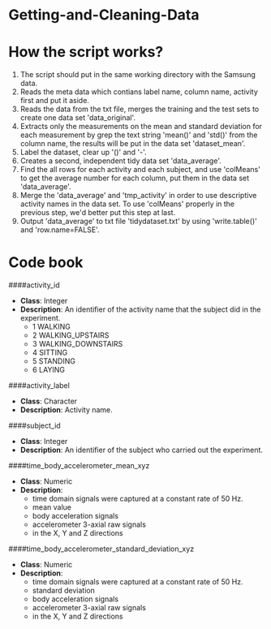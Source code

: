 Getting-and-Cleaning-Data
=========================


# How the script works?
 1. The script should put in the same working directory with the Samsung data.
 2. Reads the meta data which contians label name, column name, activity first and put it aside.
 3. Reads the data from the txt file, merges the training and the test sets to create one data set 'data_original'.
 4. Extracts only the measurements on the mean and standard deviation for each measurement by grep the text string 'mean()' and 'std()' from the column name, the results will be put in the data set 'dataset_mean'.
 5. Label the dataset, clear up '()' and '-'.
 6. Creates a second, independent tidy data set 'data_average'.
 7. Find the all rows for each activity and each subject, and use 'colMeans' to get the average number for each column, put them in the data set 'data_average'.
 8. Merge the 'data_average' and 'tmp_activity' in order to use descriptive activity names in the data set. To use 'colMeans' properly in the previous step, we'd better put this step at last. 
 9. Output 'data_average' to txt file 'tidydataset.txt' by using 'write.table()' and 'row.name=FALSE'.



# Code book

####activity_id
 * **Class**: Integer 
 * **Description**: An identifier of the activity name that the subject did in the experiment.
	* 1 WALKING
	* 2 WALKING_UPSTAIRS
	* 3 WALKING_DOWNSTAIRS
	* 4 SITTING
	* 5 STANDING
	* 6 LAYING


####activity_label
 * **Class**: Character 
 * **Description**: Activity name.

 
####subject_id
 * **Class**: Integer 
 * **Description**: An identifier of the subject who carried out the experiment.

 
####time_body_accelerometer_mean_xyz
 * **Class**: Numeric
 * **Description**: 
	* time domain signals were captured at a constant rate of 50 Hz.
	* mean value
	* body acceleration signals
	* accelerometer 3-axial raw signals 
	* in the X, Y and Z directions

 
####time_body_accelerometer_standard_deviation_xyz
 * **Class**: Numeric
 * **Description**: 
	* time domain signals were captured at a constant rate of 50 Hz.
	* standard deviation
	* body acceleration signals
	* accelerometer 3-axial raw signals 
	* in the X, Y and Z directions
 
